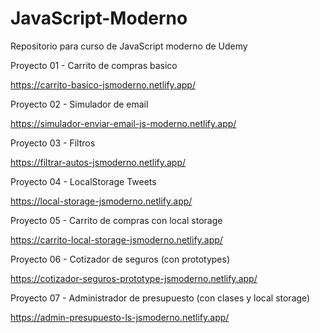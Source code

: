 # JavaScript-Moderno
Repositorio para curso de JavaScript moderno  de Udemy



Proyecto 01 - Carrito de compras basico 

https://carrito-basico-jsmoderno.netlify.app/

Proyecto 02 - Simulador de email

https://simulador-enviar-email-js-moderno.netlify.app/

Proyecto 03 - Filtros

https://filtrar-autos-jsmoderno.netlify.app/

Proyecto 04 - LocalStorage Tweets

https://local-storage-jsmoderno.netlify.app/

Proyecto 05 - Carrito de compras con local storage

https://carrito-local-storage-jsmoderno.netlify.app/

Proyecto 06 - Cotizador de seguros (con prototypes)

https://cotizador-seguros-prototype-jsmoderno.netlify.app/

Proyecto 07 - Administrador de presupuesto (con clases y local storage)

https://admin-presupuesto-ls-jsmoderno.netlify.app/

